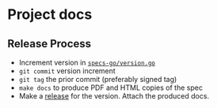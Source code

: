 # <a name="projectDocs" />Project docs

## <a name="projectReleaseProcess" />Release Process

* Increment version in [`specs-go/version.go`](specs-go/version.go)
* `git commit` version increment
* `git tag` the prior commit (preferably signed tag)
* `make docs` to produce PDF and HTML copies of the spec
* Make a [release][releases] for the version. Attach the produced docs.


[releases]: https://github.com/opencontainers/runtime-spec/releases
